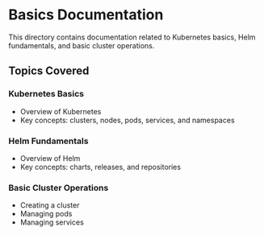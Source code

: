 # Basics Documentation

This directory contains documentation related to Kubernetes basics, Helm fundamentals, and basic cluster operations.

## Topics Covered

### Kubernetes Basics
- Overview of Kubernetes
- Key concepts: clusters, nodes, pods, services, and namespaces

### Helm Fundamentals
- Overview of Helm
- Key concepts: charts, releases, and repositories

### Basic Cluster Operations
- Creating a cluster
- Managing pods
- Managing services
